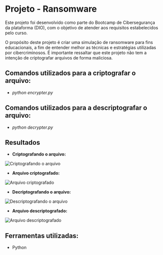# Projeto - Ransomware

Este projeto foi desenvolvido como parte do Bootcamp de Cibersegurança da plataforma (DIO), com o objetivo de atender aos requisitos estabelecidos pelo curso.

O propósito deste projeto é criar uma simulação de ransomware para fins educacionais, a fim de entender melhor as técnicas e estratégias utilizadas por cibercriminosos. É importante ressaltar que este projeto não tem a intenção de criptografar arquivos de forma maliciosa. 



## Comandos utilizados para a criptografar o arquivo:

- *python encrypter.py*

## Comandos utilizados para a descriptografar o arquivo:

- *python decrypter.py*

## Resultados

- **Criptografando o arquivo:**
  
![Criptografando o arquivo](https://github.com/Jsallez/Cybersecurity-Projeto-Ransomware/assets/138527084/c86e4052-96d3-4bb5-b0d7-a4ce4da47c1d)


- **Arquivo criptografado:**
  
![Arquivo criptografado](https://github.com/Jsallez/Cybersecurity-Projeto-Ransomware/assets/138527084/3f9fc962-efc2-4a6f-8ac4-52f59bc60ba0)

- **Decriptografando o arquivo:**
  
![Descriptografando o arquivo](https://github.com/Jsallez/Cybersecurity-Projeto-Ransomware/assets/138527084/22837246-b350-4d11-b79e-40d0e1604b7e)

- **Arquivo descriptografado:**
  
![Arquivo descriptografado](https://github.com/Jsallez/Cybersecurity-Projeto-Ransomware/assets/138527084/bea5df95-32cd-4028-a5e8-0535ce158721)

## Ferramentas utilizadas:
- Python
